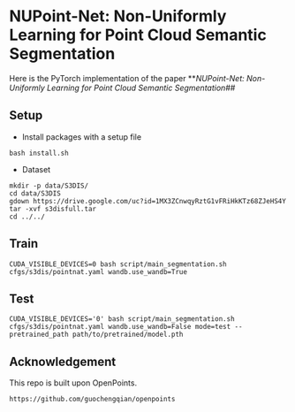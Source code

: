# NUPoint-Net: Non-Uniformly Learning for Point Cloud Semantic Segmentation
Here is the PyTorch implementation of the paper **_NUPoint-Net: Non-Uniformly Learning for Point Cloud Semantic Segmentation_##

## Setup
- Install packages with a setup file
```
bash install.sh
```
- Dataset
```
mkdir -p data/S3DIS/
cd data/S3DIS
gdown https://drive.google.com/uc?id=1MX3ZCnwqyRztG1vFRiHkKTz68ZJeHS4Y
tar -xvf s3disfull.tar
cd ../../
```

## Train
```
CUDA_VISIBLE_DEVICES=0 bash script/main_segmentation.sh cfgs/s3dis/pointnat.yaml wandb.use_wandb=True
```
## Test
```
CUDA_VISIBLE_DEVICES='0' bash script/main_segmentation.sh cfgs/s3dis/pointnat.yaml wandb.use_wandb=False mode=test --pretrained_path path/to/pretrained/model.pth
```


## Acknowledgement
This repo is built upon OpenPoints.
```
https://github.com/guochengqian/openpoints
```
